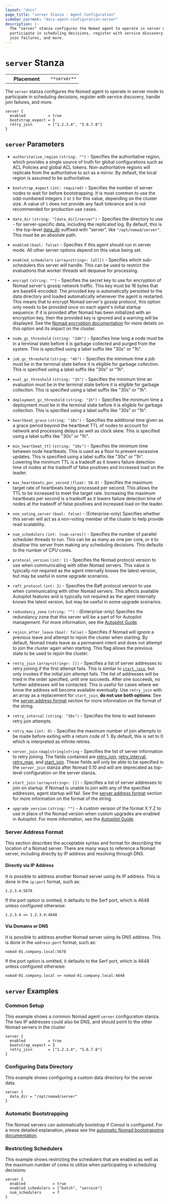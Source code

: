 ```yaml
---
layout: "docs"
page_title: "server Stanza - Agent Configuration"
sidebar_current: "docs-agent-configuration-server"
description: |-
  The "server" stanza configures the Nomad agent to operate in server mode to
  participate in scheduling decisions, register with service discovery, handle
  join failures, and more.
---
```


# `server` Stanza

<table class="table table-bordered table-striped">
  <tr>
    <th width="120">Placement</th>
    <td>
      <code>**server**</code>
    </td>
  </tr>
</table>


The `server` stanza configures the Nomad agent to operate in server mode to
participate in scheduling decisions, register with service discovery, handle
join failures, and more.

```hcl
server {
  enabled          = true
  bootstrap_expect = 3
  retry_join       = ["1.2.3.4", "5.6.7.8"]
}
```

## `server` Parameters

- `authoritative_region` `(string: "")` - Specifies the authoritative region, which
  provides a single source of truth for global configurations such as ACL Policies and
  global ACL tokens. Non-authoritative regions will replicate from the authoritative
  to act as a mirror. By default, the local region is assumed to be authoritative.

- `bootstrap_expect` `(int: required)` - Specifies the number of server nodes to
  wait for before bootstrapping. It is most common to use the odd-numbered
  integers `3` or `5` for this value, depending on the cluster size. A value of
  `1` does not provide any fault tolerance and is not recommended for production
  use cases.

- `data_dir` `(string: "[data_dir]/server")` - Specifies the directory to use -
  for server-specific data, including the replicated log. By default, this is -
  the top-level [data_dir](/docs/agent/configuration/index.html#data_dir)
  suffixed with "server", like `"/opt/nomad/server"`. This must be an absolute
  path.

- `enabled` `(bool: false)` - Specifies if this agent should run in server mode.
  All other server options depend on this value being set.

- `enabled_schedulers` `(array<string>: [all])` - Specifies which sub-schedulers
  this server will handle. This can be used to restrict the evaluations that
  worker threads will dequeue for processing.

- `encrypt` `(string: "")` - Specifies the secret key to use for encryption of
  Nomad server's gossip network traffic. This key must be 16 bytes that are
  base64-encoded. The provided key is automatically persisted to the data
  directory and loaded automatically whenever the agent is restarted. This means
  that to encrypt Nomad server's gossip protocol, this option only needs to be
  provided once on each agent's initial startup sequence. If it is provided
  after Nomad has been initialized with an encryption key, then the provided key
  is ignored and a warning will be displayed. See the
  [Nomad encryption documentation][encryption] for more details on this option
  and its impact on the cluster.

- `node_gc_threshold` `(string: "24h")` - Specifies how long a node must be in a
  terminal state before it is garbage collected and purged from the system. This
  is specified using a label suffix like "30s" or "1h".

- `job_gc_threshold` `(string: "4h")` - Specifies the minimum time a job must be
  in the terminal state before it is eligible for garbage collection. This is
  specified using a label suffix like "30s" or "1h".

- `eval_gc_threshold` `(string: "1h")` - Specifies the minimum time an
  evaluation must be in the terminal state before it is eligible for garbage
  collection. This is specified using a label suffix like "30s" or "1h".

- `deployment_gc_threshold` `(string: "1h")` - Specifies the minimum time a
  deployment must be in the terminal state before it is eligible for garbage
  collection. This is specified using a label suffix like "30s" or "1h".

- `heartbeat_grace` `(string: "10s")` - Specifies the additional time given as a
  grace period beyond the heartbeat TTL of nodes to account for network and
  processing delays as well as clock skew. This is specified using a label
  suffix like "30s" or "1h".

- `min_heartbeat_ttl` `(string: "10s")` - Specifies the minimum time between
  node heartbeats. This is used as a floor to prevent excessive updates. This is
  specified using a label suffix like "30s" or "1h". Lowering the minimum TTL is
  a tradeoff as it lowers failure detection time of nodes at the tradeoff of
  false positives and increased load on the leader.

- `max_heartbeats_per_second` `(float: 50.0)` - Specifies the maximum target
  rate of heartbeats being processed per second. This allows the TTL to be
  increased to meet the target rate. Increasing the maximum heartbeats per
  second is a tradeoff as it lowers failure detection time of nodes at the
  tradeoff of false positives and increased load on the leader.

- `non_voting_server` `(bool: false)` - (Enterprise-only) Specifies whether
  this server will act as a non-voting member of the cluster to help provide
  read scalability.

- `num_schedulers` `(int: [num-cores])` - Specifies the number of parallel
  scheduler threads to run. This can be as many as one per core, or `0` to
  disallow this server from making any scheduling decisions. This defaults to
  the number of CPU cores.

- `protocol_version` `(int: 1)` - Specifies the Nomad protocol version to use
  when communicating with other Nomad servers. This value is typically not
  required as the agent internally knows the latest version, but may be useful
  in some upgrade scenarios.

- `raft_protocol` `(int: 2)` - Specifies the Raft protocol version to use when
  communicating with other Nomad servers. This affects available Autopilot
  features and is typically not required as the agent internally knows the
  latest version, but may be useful in some upgrade scenarios.

- `redundancy_zone` `(string: "")` - (Enterprise-only) Specifies the redundancy
  zone that this server will be a part of for Autopilot management. For more
  information, see the [Autopilot Guide](/guides/cluster/autopilot.html).

- `rejoin_after_leave` `(bool: false)` - Specifies if Nomad will ignore a
  previous leave and attempt to rejoin the cluster when starting. By default,
  Nomad treats leave as a permanent intent and does not attempt to join the
  cluster again when starting. This flag allows the previous state to be used to
  rejoin the cluster.

- `retry_join` `(array<string>: [])` - Specifies a list of server
  addresses to retry joining if the first attempt fails. This is similar to
  [`start_join`](#start_join), but only invokes if the initial join attempt
  fails. The list of addresses will be tried in the order specified, until one
  succeeds. After one succeeds, no further addresses will be contacted. This is
  useful for cases where we know the address will become available eventually.
  Use `retry_join` with an array as a replacement for `start_join`, **do not use
  both options**. See the [server address format](#server-address-format)
  section for more information on the format of the string.

- `retry_interval` `(string: "30s")` - Specifies the time to wait between retry
  join attempts.

- `retry_max` `(int: 0)` - Specifies the maximum number of join attempts to be
  made before exiting with a return code of 1. By default, this is set to 0
  which is interpreted as infinite retries.

- `server_join` `(map[string]string` - Specifies the list of server information
  to retry joining. The fields contained are [retry_join](#retry_join),
  [retry_interval](#retry_interval), [retry_max](#retry_max), and
  [start_join](start_join). These fields will only be able to be specified in
  the `server_join` stanza after Nomad 0.10 and will are deprecated as top-level
  configuration on the server stanza.

- `start_join` `(array<string>: [])` - Specifies a list of server addresses to
  join on startup. If Nomad is unable to join with any of the specified
  addresses, agent startup will fail. See the
  [server address format](#server-address-format) section for more information
  on the format of the string.

- `upgrade_version` `(string: "")` - A custom version of the format X.Y.Z to use
  in place of the Nomad version when custom upgrades are enabled in Autopilot.
  For more information, see the [Autopilot Guide](/guides/cluster/autopilot.html).

### Server Address Format

This section describes the acceptable syntax and format for describing the
location of a Nomad server. There are many ways to reference a Nomad server,
including directly by IP address and resolving through DNS.

#### Directly via IP Address

It is possible to address another Nomad server using its IP address. This is
done in the `ip:port` format, such as:

```
1.2.3.4:5678
```

If the port option is omitted, it defaults to the Serf port, which is 4648
unless configured otherwise:

```
1.2.3.4 => 1.2.3.4:4648
```

#### Via Domains or DNS

It is possible to address another Nomad server using its DNS address. This is
done in the `address:port` format, such as:

```
nomad-01.company.local:5678
```

If the port option is omitted, it defaults to the Serf port, which is 4648
unless configured otherwise:

```
nomad-01.company.local => nomad-01.company.local:4648
```

## `server` Examples

### Common Setup

This example shows a common Nomad agent `server` configuration stanza. The two
IP addresses could also be DNS, and should point to the other Nomad servers in
the cluster

```hcl
server {
  enabled          = true
  bootstrap_expect = 3
  retry_join       = ["1.2.3.4", "5.6.7.8"]
}
```

### Configuring Data Directory

This example shows configuring a custom data directory for the server data.

```hcl
server {
  data_dir = "/opt/nomad/server"
}
```

### Automatic Bootstrapping

The Nomad servers can automatically bootstrap if Consul is configured. For a
more detailed explanation, please see the
[automatic Nomad bootstrapping documentation](/guides/cluster/automatic.html).

### Restricting Schedulers

This example shows restricting the schedulers that are enabled as well as the
maximum number of cores to utilize when participating in scheduling decisions:

```hcl
server {
  enabled            = true
  enabled_schedulers = ["batch", "service"]
  num_schedulers     = 7
}
```

[encryption]: /docs/agent/encryption.html "Nomad Agent Encryption"
